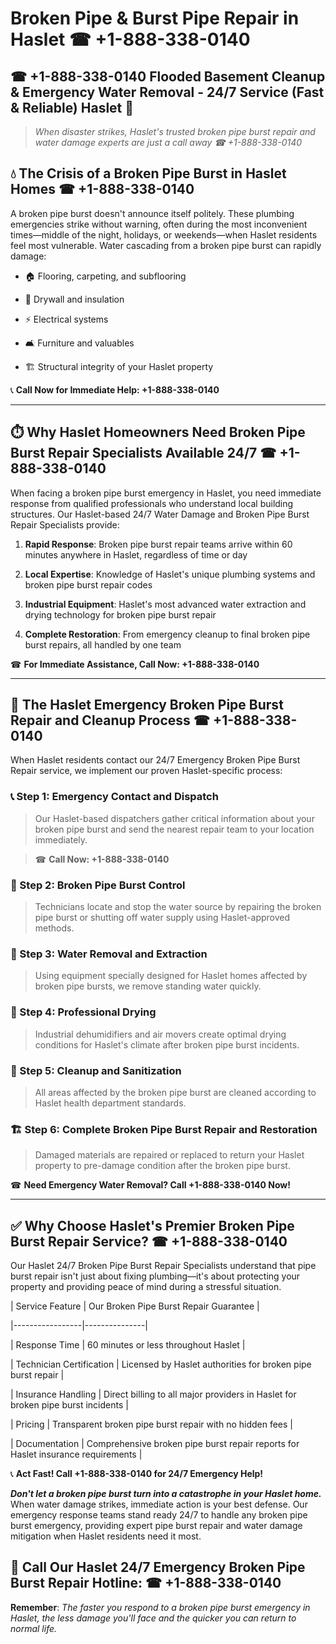 # Broken Pipe & Burst Pipe Repair in Haslet ☎ +1-888-338-0140  
## ☎ +1-888-338-0140 Flooded Basement Cleanup & Emergency Water Removal - 24/7 Service (Fast & Reliable) Haslet 🚨  

> *When disaster strikes, Haslet's trusted broken pipe burst repair and water damage experts are just a call away ☎ +1-888-338-0140*  

## 💧 The Crisis of a Broken Pipe Burst in Haslet Homes ☎ +1-888-338-0140  

A broken pipe burst doesn't announce itself politely. These plumbing emergencies strike without warning, often during the most inconvenient times—middle of the night, holidays, or weekends—when Haslet residents feel most vulnerable. Water cascading from a broken pipe burst can rapidly damage:  

* 🏠 Flooring, carpeting, and subflooring  
* 🧱 Drywall and insulation  
* ⚡ Electrical systems  
* 🛋️ Furniture and valuables  
* 🏗️ Structural integrity of your Haslet property  

📞 **Call Now for Immediate Help: +1-888-338-0140**  

---  

## ⏱️ Why Haslet Homeowners Need Broken Pipe Burst Repair Specialists Available 24/7 ☎ +1-888-338-0140  

When facing a broken pipe burst emergency in Haslet, you need immediate response from qualified professionals who understand local building structures. Our Haslet-based 24/7 Water Damage and Broken Pipe Burst Repair Specialists provide:  

1. **Rapid Response**: Broken pipe burst repair teams arrive within 60 minutes anywhere in Haslet, regardless of time or day  
2. **Local Expertise**: Knowledge of Haslet's unique plumbing systems and broken pipe burst repair codes  
3. **Industrial Equipment**: Haslet's most advanced water extraction and drying technology for broken pipe burst repair  
4. **Complete Restoration**: From emergency cleanup to final broken pipe burst repairs, all handled by one team  

☎ **For Immediate Assistance, Call Now: +1-888-338-0140**  

---  

## 🔧 The Haslet Emergency Broken Pipe Burst Repair and Cleanup Process ☎ +1-888-338-0140  

When Haslet residents contact our 24/7 Emergency Broken Pipe Burst Repair service, we implement our proven Haslet-specific process:  

### 📞 Step 1: Emergency Contact and Dispatch  
> Our Haslet-based dispatchers gather critical information about your broken pipe burst and send the nearest repair team to your location immediately.  
> ☎ **Call Now: +1-888-338-0140**  

### 🚿 Step 2: Broken Pipe Burst Control  
> Technicians locate and stop the water source by repairing the broken pipe burst or shutting off water supply using Haslet-approved methods.  

### 🌊 Step 3: Water Removal and Extraction  
> Using equipment specially designed for Haslet homes affected by broken pipe bursts, we remove standing water quickly.  

### 💨 Step 4: Professional Drying  
> Industrial dehumidifiers and air movers create optimal drying conditions for Haslet's climate after broken pipe burst incidents.  

### 🧼 Step 5: Cleanup and Sanitization  
> All areas affected by the broken pipe burst are cleaned according to Haslet health department standards.  

### 🏗️ Step 6: Complete Broken Pipe Burst Repair and Restoration  
> Damaged materials are repaired or replaced to return your Haslet property to pre-damage condition after the broken pipe burst.  

☎ **Need Emergency Water Removal? Call +1-888-338-0140 Now!**  

---  

## ✅ Why Choose Haslet's Premier Broken Pipe Burst Repair Service? ☎ +1-888-338-0140  

Our Haslet 24/7 Broken Pipe Burst Repair Specialists understand that pipe burst repair isn't just about fixing plumbing—it's about protecting your property and providing peace of mind during a stressful situation.  

| Service Feature | Our Broken Pipe Burst Repair Guarantee |  
|-----------------|---------------|  
| Response Time | 60 minutes or less throughout Haslet |  
| Technician Certification | Licensed by Haslet authorities for broken pipe burst repair |  
| Insurance Handling | Direct billing to all major providers in Haslet for broken pipe burst incidents |  
| Pricing | Transparent broken pipe burst repair with no hidden fees |  
| Documentation | Comprehensive broken pipe burst repair reports for Haslet insurance requirements |  

📞 **Act Fast! Call +1-888-338-0140 for 24/7 Emergency Help!**  

***Don't let a broken pipe burst turn into a catastrophe in your Haslet home.*** When water damage strikes, immediate action is your best defense. Our emergency response teams stand ready 24/7 to handle any broken pipe burst emergency, providing expert pipe burst repair and water damage mitigation when Haslet residents need it most.  

## 📱 Call Our Haslet 24/7 Emergency Broken Pipe Burst Repair Hotline: ☎ +1-888-338-0140  

**Remember**: *The faster you respond to a broken pipe burst emergency in Haslet, the less damage you'll face and the quicker you can return to normal life.*